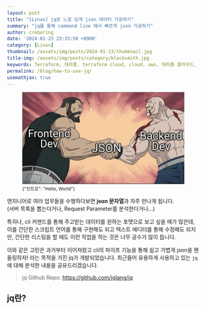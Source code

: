 ```yaml
---
layout: post
title: "[Linux] jq로 느낌 있게 json 데이터 가공하기"
summary: "jq를 통해 command line 에서 빠르게 json 가공하기"
author: creboring
date: '2024-01-23 23:33:50 +0900'
category: [Linux]
thumbnail: /assets/img/posts/2024-01-23/thumbnail.jpg
title-img: /assets/img/posts/category/blacksmith.jpg
keywords: Terraform, 테라폼, terraform cloud, cloud, aws, 테라폼 클라우드, 클라우드
permalink: /blog/how-to-use-jq/
usemathjax: true
---
```


<figure>
    <img src="/assets/img/posts/2024-01-23/frontend-backend-json.jpg" class="img-fluid">
    <figcaption><small>{"인트로": "Hello, World"}</small></figcaption>
</figure>

<!-- excerpt-start -->
엔지니어로 여러 업무들을 수행하다보면 **json 문자열**과 자주 만나게 됩니다. <br>(서버 목록을 뽑는다거나, Request Parameter를 분석한다거나...) 

특히나, cli 커맨드를 통해 주고받는 데이터를 원하는 포맷으로 보고 싶을 때가 많은데, 이를 간단한 스크립트 언어를 통해 구현해도 되고 텍스트 에디터를 통해 수정해도 되지만, 간단한 리스팅을 할 때도 이런 작업을 하는 것은 너무 공수가 많이 듭니다.

이와 같은 고민은 과거부터 이어져왔고 cli의 파이프 기능을 통해 쉽고 가볍게 json을 핸들링하자! 라는 목적을 가진 jq가 개발되었습니다. 최근들어 유용하게 사용하고 있는 `jq` 에 대해 분석한 내용을 공유드리겠습니다.
> jq Github Repo: https://github.com/jqlang/jq

## jq란?